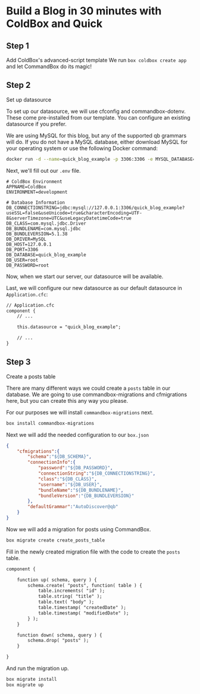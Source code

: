# Build a Blog in 30 minutes with ColdBox and Quick

## Step 1
Add ColdBox's advanced-script template
We run `box coldbox create app` and let CommandBox do its magic!

## Step 2
Set up datasource

To set up our datasource, we will use cfconfig and commandbox-dotenv.
These come pre-installed from our template.
You can configure an existing datasource if you prefer.

We are using MySQL for this blog, but any of the supported qb grammars will do.
If you do not have a MySQL database, either download MySQL for your operating system
or use the following Docker command:

```sh
docker run -d --name=quick_blog_example -p 3306:3306 -e MYSQL_DATABASE=quick_blog_example -e MYSQL_ROOT_PASSWORD=root mysql:5
```

Next, we'll fill out our `.env` file.

```properties
# ColdBox Environment
APPNAME=ColdBox
ENVIRONMENT=development

# Database Information
DB_CONNECTIONSTRING=jdbc:mysql://127.0.0.1:3306/quick_blog_example?useSSL=false&useUnicode=true&characterEncoding=UTF-8&serverTimezone=UTC&useLegacyDatetimeCode=true
DB_CLASS=com.mysql.jdbc.Driver
DB_BUNDLENAME=com.mysql.jdbc
DB_BUNDLEVERSION=5.1.38
DB_DRIVER=MySQL
DB_HOST=127.0.0.1
DB_PORT=3306
DB_DATABASE=quick_blog_example
DB_USER=root
DB_PASSWORD=root
```

Now, when we start our server, our datasource will be available.

Last, we will configure our new datasource as our default datasource in `Application.cfc`:

```cfc
// Application.cfc
component {
	// ...

	this.datasource = "quick_blog_example";

	// ...
}
```

## Step 3
Create a posts table

There are many different ways we could create a `posts` table in our database.
We are going to use commandbox-migrations and cfmigrations here, but you
can create this any way you please.

For our purposes we will install `commandbox-migrations` next.

```sh
box install commandbox-migrations
```

Next we will add the needed configuration to our `box.json`

```json
{
	"cfmigrations":{
        "schema":"${DB_SCHEMA}",
        "connectionInfo":{
            "password":"${DB_PASSWORD}",
            "connectionString":"${DB_CONNECTIONSTRING}",
            "class":"${DB_CLASS}",
            "username":"${DB_USER}",
            "bundleName":"${DB_BUNDLENAME}",
            "bundleVersion":"{DB_BUNDLEVERSION}"
        },
        "defaultGrammar":"AutoDiscover@qb"
    }
}
```

Now we will add a migration for posts using CommandBox.

```sh
box migrate create create_posts_table
```

Fill in the newly created migration file with the code to create the `posts` table.

```cfc
component {

    function up( schema, query ) {
        schema.create( "posts", function( table ) {
            table.increments( "id" );
            table.string( "title" );
            table.text( "body" );
            table.timestamp( "createdDate" );
            table.timestamp( "modifiedDate" );
        } );
    }

    function down( schema, query ) {
        schema.drop( "posts" );
    }

}
```

And run the migration up.

```sh
box migrate install
box migrate up
```
